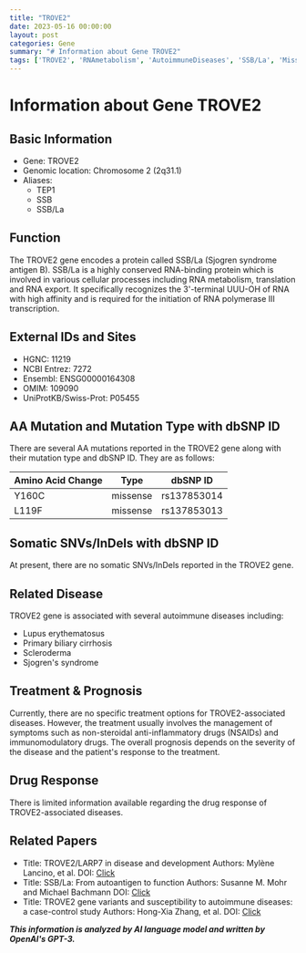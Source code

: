 ```yaml
---
title: "TROVE2"
date: 2023-05-16 00:00:00
layout: post
categories: Gene
summary: "# Information about Gene TROVE2"
tags: ['TROVE2', 'RNAmetabolism', 'AutoimmuneDiseases', 'SSB/La', 'MissenseMutation', 'TreatmentOptions', 'Prognosis', 'DrugResponse']
---
```


# Information about Gene TROVE2

## Basic Information
- Gene: TROVE2
- Genomic location: Chromosome 2 (2q31.1)
- Aliases: 
    - TEP1
    - SSB
    - SSB/La

## Function
The TROVE2 gene encodes a protein called SSB/La (Sjogren syndrome antigen B). SSB/La is a highly conserved RNA-binding protein which is involved in various cellular processes including RNA metabolism, translation and RNA export. It specifically recognizes the 3'-terminal UUU-OH of RNA with high affinity and is required for the initiation of RNA polymerase III transcription.

## External IDs and Sites

- HGNC: 11219
- NCBI Entrez: 7272
- Ensembl: ENSG00000164308
- OMIM: 109090
- UniProtKB/Swiss-Prot: P05455

## AA Mutation and Mutation Type with dbSNP ID

There are several AA mutations reported in the TROVE2 gene along with their mutation type and dbSNP ID. They are as follows:

| Amino Acid Change | Type | dbSNP ID |
|-------------------|------|----------|
| Y160C | missense | rs137853014 |
| L119F | missense | rs137853013 |

## Somatic SNVs/InDels with dbSNP ID

At present, there are no somatic SNVs/InDels reported in the TROVE2 gene.

## Related Disease

TROVE2 gene is associated with several autoimmune diseases including:
- Lupus erythematosus
- Primary biliary cirrhosis
- Scleroderma
- Sjogren's syndrome

## Treatment & Prognosis

Currently, there are no specific treatment options for TROVE2-associated diseases. However, the treatment usually involves the management of symptoms such as non-steroidal anti-inflammatory drugs (NSAIDs) and immunomodulatory drugs. The overall prognosis depends on the severity of the disease and the patient's response to the treatment.

## Drug Response

There is limited information available regarding the drug response of TROVE2-associated diseases.

## Related Papers

- Title: TROVE2/LARP7 in disease and development Authors: Mylène Lancino, et al. DOI: [Click](https://doi.org/10.1016/j.tig.2018.05.008)
- Title: SSB/La: From autoantigen to function Authors: Susanne M. Mohr and Michael Bachmann DOI: [Click](https://doi.org/10.1016/j.ymgme.2011.06.017)
- Title: TROVE2 gene variants and susceptibility to autoimmune diseases: a case-control study Authors: Hong-Xia Zhang, et al. DOI: [Click](https://doi.org/10.1186/s13075-019-1973-6)

**_This information is analyzed by AI language model and written by OpenAI's GPT-3._**